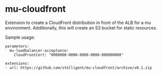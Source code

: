 # mu-cloudfront
Extension to create a CloudFront distribution in front of the ALB for a mu environment.  Additionally, this will create an S3 bucket for static resources.

Sample usage: 

```
parameters:
  mu-loadbalancer-acceptance:
    CloudFrontCert: "0000000-0000-0000-0000-000000000"

extensions:
- url: https://github.com/stelligent/mu-cloudfront/archive/v0.1.zip
```



